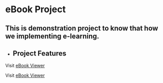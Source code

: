 # eBook Project

## This is demonstration project to know that how we implementing e-learning.

- ## Project Features

Visit [eBook Viewer](http://myebook.pythonanywhere.com)

Visit <a href="http://myebook.pythonanywhere.com" target="_blank">eBook Viewer</a>